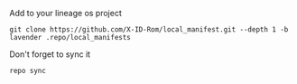 Add to your lineage os project
```
git clone https://github.com/X-ID-Rom/local_manifest.git --depth 1 -b lavender .repo/local_manifests
```
Don't forget to sync it
```
repo sync
```
